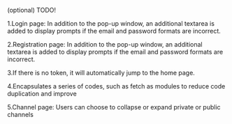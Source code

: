 (optional) TODO!

1.Login page: In addition to the pop-up window, an additional textarea is added to display prompts if the email and password formats are incorrect.

2.Registration page: In addition to the pop-up window, an additional textarea is added to display prompts if the email and password formats are incorrect.

3.If there is no token, it will automatically jump to the home page.

4.Encapsulates a series of codes, such as fetch as modules to reduce code duplication and improve

5.Channel page: Users can choose to collapse or expand private or public channels